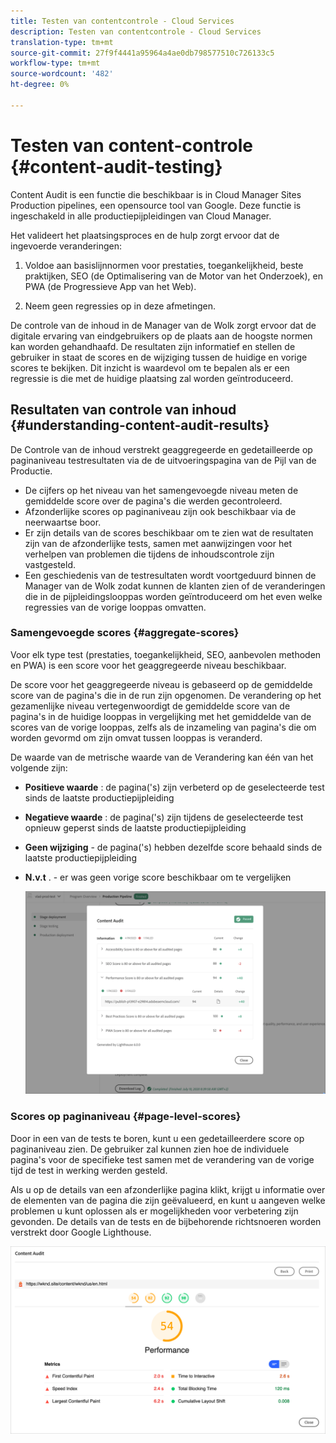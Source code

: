 ```yaml
---
title: Testen van contentcontrole - Cloud Services
description: Testen van contentcontrole - Cloud Services
translation-type: tm+mt
source-git-commit: 27f9f4441a95964a4ae0db798577510c726133c5
workflow-type: tm+mt
source-wordcount: '482'
ht-degree: 0%

---
```



# Testen van content-controle {#content-audit-testing}

Content Audit is een functie die beschikbaar is in Cloud Manager Sites Production pipelines, een opensource tool van Google. Deze functie is ingeschakeld in alle productiepijpleidingen van Cloud Manager.

Het valideert het plaatsingsproces en de hulp zorgt ervoor dat de ingevoerde veranderingen:

1. Voldoe aan basislijnnormen voor prestaties, toegankelijkheid, beste praktijken, SEO (de Optimalisering van de Motor van het Onderzoek), en PWA (de Progressieve App van het Web).

1. Neem geen regressies op in deze afmetingen.

De controle van de inhoud in de Manager van de Wolk zorgt ervoor dat de digitale ervaring van eindgebruikers op de plaats aan de hoogste normen kan worden gehandhaafd. De resultaten zijn informatief en stellen de gebruiker in staat de scores en de wijziging tussen de huidige en vorige scores te bekijken. Dit inzicht is waardevol om te bepalen als er een regressie is die met de huidige plaatsing zal worden geïntroduceerd.

## Resultaten van controle van inhoud {#understanding-content-audit-results}

De Controle van de inhoud verstrekt geaggregeerde en gedetailleerde op paginaniveau testresultaten via de de uitvoeringspagina van de Pijl van de Productie.

* De cijfers op het niveau van het samengevoegde niveau meten de gemiddelde score over de pagina&#39;s die werden gecontroleerd.
* Afzonderlijke scores op paginaniveau zijn ook beschikbaar via de neerwaartse boor.
* Er zijn details van de scores beschikbaar om te zien wat de resultaten zijn van de afzonderlijke tests, samen met aanwijzingen voor het verhelpen van problemen die tijdens de inhoudscontrole zijn vastgesteld.
* Een geschiedenis van de testresultaten wordt voortgeduurd binnen de Manager van de Wolk zodat kunnen de klanten zien of de veranderingen die in de pijpleidingslooppas worden geïntroduceerd om het even welke regressies van de vorige looppas omvatten.

### Samengevoegde scores {#aggregate-scores}

Voor elk type test (prestaties, toegankelijkheid, SEO, aanbevolen methoden en PWA) is een score voor het geaggregeerde niveau beschikbaar.

De score voor het geaggregeerde niveau is gebaseerd op de gemiddelde score van de pagina&#39;s die in de run zijn opgenomen. De verandering op het gezamenlijke niveau vertegenwoordigt de gemiddelde score van de pagina&#39;s in de huidige looppas in vergelijking met het gemiddelde van de scores van de vorige looppas, zelfs als de inzameling van pagina&#39;s die om worden gevormd om zijn omvat tussen looppas is veranderd.

De waarde van de metrische waarde van de Verandering kan één van het volgende zijn:

* **Positieve waarde** : de pagina(&#39;s) zijn verbeterd op de geselecteerde test sinds de laatste productiepijpleiding

* **Negatieve waarde** : de pagina(&#39;s) zijn tijdens de geselecteerde test opnieuw geperst sinds de laatste productiepijpleiding

* **Geen wijziging** - de pagina(&#39;s) hebben dezelfde score behaald sinds de laatste productiepijpleiding

* **N.v.t** . - er was geen vorige score beschikbaar om te vergelijken

   ![](/help/implementing/developing/introduction/assets/content-audit-test1.png)

### Scores op paginaniveau {#page-level-scores}

Door in een van de tests te boren, kunt u een gedetailleerdere score op paginaniveau zien. De gebruiker zal kunnen zien hoe de individuele pagina&#39;s voor de specifieke test samen met de verandering van de vorige tijd de test in werking werden gesteld.

Als u op de details van een afzonderlijke pagina klikt, krijgt u informatie over de elementen van de pagina die zijn geëvalueerd, en kunt u aangeven welke problemen u kunt oplossen als er mogelijkheden voor verbetering zijn gevonden. De details van de tests en de bijbehorende richtsnoeren worden verstrekt door Google Lighthouse.

![](/help/implementing/developing/introduction/assets/page-level-scores.png)


